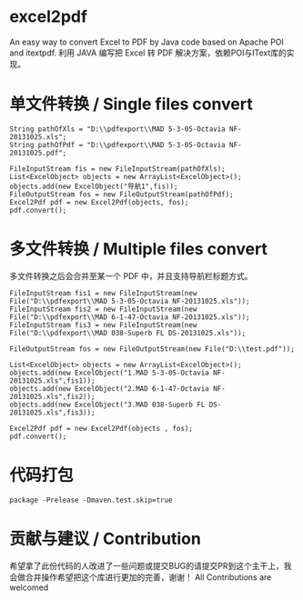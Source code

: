 # excel2pdf
An easy way to convert Excel to PDF by Java code based on Apache POI and itextpdf. 利用 JAVA 编写把 Excel 转 PDF 解决方案，依赖POI与IText库的实现。

# 单文件转换 / Single files convert
```
String pathOfXls = "D:\\pdfexport\\MAD 5-3-05-Octavia NF-20131025.xls";
String pathOfPdf = "D:\\pdfexport\\MAD 5-3-05-Octavia NF-20131025.pdf";

FileInputStream fis = new FileInputStream(pathOfXls);
List<ExcelObject> objects = new ArrayList<ExcelObject>();
objects.add(new ExcelObject("导航1",fis));
FileOutputStream fos = new FileOutputStream(pathOfPdf);
Excel2Pdf pdf = new Excel2Pdf(objects, fos);
pdf.convert();
```

# 多文件转换 / Multiple files convert
多文件转换之后会合并至某一个 PDF 中，并且支持导航栏标题方式。
```
FileInputStream fis1 = new FileInputStream(new File("D:\\pdfexport\\MAD 5-3-05-Octavia NF-20131025.xls"));
FileInputStream fis2 = new FileInputStream(new File("D:\\pdfexport\\MAD 6-1-47-Octavia NF-20131025.xls"));
FileInputStream fis3 = new FileInputStream(new File("D:\\pdfexport\\MAD 038-Superb FL DS-20131025.xls"));

FileOutputStream fos = new FileOutputStream(new File("D:\\test.pdf"));

List<ExcelObject> objects = new ArrayList<ExcelObject>();
objects.add(new ExcelObject("1.MAD 5-3-05-Octavia NF-20131025.xls",fis1));
objects.add(new ExcelObject("2.MAD 6-1-47-Octavia NF-20131025.xls",fis2));
objects.add(new ExcelObject("3.MAD 038-Superb FL DS-20131025.xls",fis3));

Excel2Pdf pdf = new Excel2Pdf(objects , fos);
pdf.convert();
```

# 代码打包
```
package -Prelease -Dmaven.test.skip=true
```

# 贡献与建议 / Contribution 
希望拿了此份代码的人改进了一些问题或提交BUG的请提交PR到这个主干上，我会做合并操作希望把这个库进行更加的完善，谢谢！
All Contributions are welcomed


  
